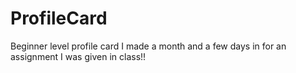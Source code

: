 # ProfileCard
Beginner level profile card I made a month and a few days in for an assignment I was given in class!!
